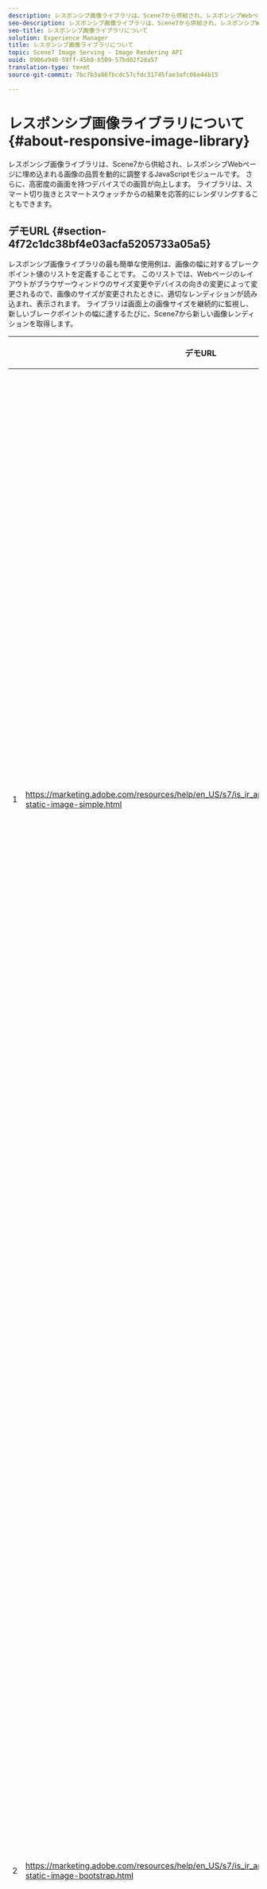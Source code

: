 ```yaml
---
description: レスポンシブ画像ライブラリは、Scene7から供給され、レスポンシブWebページに埋め込まれる画像の品質を動的に調整するJavaScriptモジュールです。 さらに、高密度の画面を持つデバイスでの画質が向上します。 ライブラリは、スマート切り抜きとスマートスウォッチからの結果を応答的にレンダリングすることもできます。
seo-description: レスポンシブ画像ライブラリは、Scene7から供給され、レスポンシブWebページに埋め込まれる画像の品質を動的に調整するJavaScriptモジュールです。 さらに、高密度の画面を持つデバイスでの画質が向上します。 ライブラリは、スマート切り抜きとスマートスウォッチからの結果を応答的にレンダリングすることもできます。
seo-title: レスポンシブ画像ライブラリについて
solution: Experience Manager
title: レスポンシブ画像ライブラリについて
topic: Scene7 Image Serving - Image Rendering API
uuid: 0906a940-59ff-45b0-b509-57bd02f2da57
translation-type: tm+mt
source-git-commit: 7bc7b3a86fbcdc57cfdc31745fae3afc06e44b15

---
```



# レスポンシブ画像ライブラリについて{#about-responsive-image-library}

レスポンシブ画像ライブラリは、Scene7から供給され、レスポンシブWebページに埋め込まれる画像の品質を動的に調整するJavaScriptモジュールです。 さらに、高密度の画面を持つデバイスでの画質が向上します。 ライブラリは、スマート切り抜きとスマートスウォッチからの結果を応答的にレンダリングすることもできます。

## デモURL {#section-4f72c1dc38bf4e03acfa5205733a05a5}

レスポンシブ画像ライブラリの最も簡単な使用例は、画像の幅に対するブレークポイント値のリストを定義することです。 このリストでは、Webページのレイアウトがブラウザーウィンドウのサイズ変更やデバイスの向きの変更によって変更されるので、画像のサイズが変更されたときに、適切なレンディションが読み込まれ、表示されます。 ライブラリは画面上の画像サイズを継続的に監視し、新しいブレークポイントの幅に達するたびに、Scene7から新しい画像レンディションを取得します。

<table id="table_3D3D3991B802461A888E1093C1217D26"> 
 <thead> 
  <tr> 
   <th colname="col01" class="entry"> </th> 
   <th colname="col1" class="entry"> <p>デモURL </p> </th> 
   <th colname="col2" class="entry"> <p>説明 </p> </th> 
  </tr> 
 </thead>
 <tbody> 
  <tr> 
   <td colname="col01"> <p>1 </p> </td> 
   <td colname="col1"> <p> <a href="https://marketing.adobe.com/resources/help/en_US/s7/is_ir_api/is_api/samples/responsive-static-image-simple.html" scope="external" format="https"> https://marketing.adobe.com/resources/help/en_US/s7/is_ir_api/is_api/samples/responsive-static-image-simple.html </a> </p> <p> 
     <!-- http://sasha.s7qa.com/jira-bugs/S7-7729/responsive-static-image-simple.htm--> </p> </td> 
   <td colname="col2"> <p>次の例は、レスポンシブ画像がWebページの幅の50%を占めるコンテナ内にある簡単な例です。 ブラウザーウィンドウのサイズが変更されるたびに、コンテナの幅が変更されます。 画像の幅が設定されたブレークポイントの1つに達すると（例えば、200、400、600、800ピクセルで設定され、説明のために）、新しいレンディションがダウンロードされ、表示されます。 この目標は、不要な大きな画像の読み込みを避け、ネットワークの帯域幅を節約することです。 </p> <p>URLをクリックしてWebページを開き、ブラウザーウィンドウのサイズを変更し、ネットワークトラフィックを監視します。 </p> </td> 
  </tr> 
  <tr> 
   <td colname="col01"> <p>2 </p> </td> 
   <td colname="col1"> <p> <a href="https://marketing.adobe.com/resources/help/en_US/s7/is_ir_api/is_api/samples/responsive-static-image-bootstrap.html" format="https" scope="external"> https://marketing.adobe.com/resources/help/en_US/s7/is_ir_api/is_api/samples/responsive-static-image-bootstrap.html </a> </p> <p> 
     <!-- http://sasha.s7qa.com/jira-bugs/S7-7729/responsive-static-image-bootstrap.htm--> </p> </td> 
   <td colname="col2"> <p>次のBootstrapの例は、Webページでの同じ使用例を示しています。 Bootstrap CSSに従って、レスポンシブ画像を追加するレイアウトセルは、次のいずれかの幅を取ることができます。360、720および940ピクセル。 これらは、ブレークポイントとしてレスポンシブ画像ライブラリに渡される正確な値です。 そのため、Scene7では、クライアントのネットワーク帯域幅が有効に使用されます。 また、現在のWebページのレイアウトに応じて、画像が必要なサイズで表示され、クライアント側のブラウザーの拡大/縮小による視覚的なアーチファクトは発生しません。 </p> <p>URLをクリックしてWebページを開き、ブラウザーウィンドウのサイズを変更して異なるレイアウトのブレークポイントに到達し、ネットワークトラフィックを監視します。 </p> <p>より高度な使用例として、異なる画像プリセット、画像サービングコマンド、またはその両方を異なるブレークポイント値に関連付ける場合があります。 </p> </td> 
  </tr> 
  <tr> 
   <td colname="col01"> <p>3 </p> </td> 
   <td colname="col1"> <p> <a href="https://marketing.adobe.com/resources/help/en_US/s7/is_ir_api/is_api/samples/image-presets.html" format="https" scope="external"> https://marketing.adobe.com/resources/help/en_US/s7/is_ir_api/is_api/samples/image-presets.html </a> </p> <p> 
     <!--http://sasha.s7qa.com/jira-bugs/S7-7729/image-presets.html--> </p> </td> 
   <td colname="col2"> <p>次の例では、異なるブレークポイントサイズの異なる画質と形式の画像プリセットを使用します。 小さいブレークポイントの場合は、低品質のプリセットが適用され、画像サービングは強制的に6色のみに圧縮されたGIF画像を返します。 中程度のブレークポイントは、高圧縮のJPEG用に設定された画像プリセットを使用しています。 最大のブレークポイントは、可逆圧縮PNGを使用して高品質の画像プリセットに関連付けられます。 この方法では、画面が大きいデバイスの帯域幅と処理能力が高いという前提に基づいて、高品質の画像がこのようなデバイスに配信されます。 </p> <p>URLをクリックしてWebページを開き、Webブラウザーウィンドウのサイズを大きくして小さくし、画質が低下するのを確認します。 </p> </td> 
  </tr> 
  <tr> 
   <td colname="col01"> <p>4 </p> </td> 
   <td colname="col1"> <p> <a href="https://marketing.adobe.com/resources/help/en_US/s7/is_ir_api/is_api/samples/crops.html" format="https" scope="external"> https://marketing.adobe.com/resources/help/en_US/s7/is_ir_api/is_api/samples/crops.html </a> </p> <p> 
     <!--http://sasha.s7qa.com/jira-bugs/S7-7729/crops.html--> </p> </td> 
   <td colname="col2"> <p>画像プリセットに加えて、特定の画像サービングコマンドをブレークポイントに関連付けることができます。 次の例は、画面上の画像サイズが小さくなるにつれて、バナー画像を目標領域に対して徐々に切り抜く方法を示しています。 ここでは、最大のブレークポイントには画像サービングコマンドがまったくないので、バナーの画像が完全に表示されます。 中程度のブレークポイントでは、中程度の切り抜きが適用され、「実行中」というテキストを持つランナーのみが表示されます。 小さなブレークポイントでは、より多くの切り抜きが適用され、製品のみが表示されます。 </p> <p>URLをクリックしてWebページを開き、ブラウザーウィンドウのサイズを変更します。 大きいサイズから小さいサイズに変わるにつれて、画像が徐々に切り抜かれる様子を確認します。 </p> </td> 
  </tr> 
  <tr> 
   <td colname="col01"> <p>5 </p> </td> 
   <td colname="col1"> <p> <a href="https://marketing.adobe.com/resources/help/en_US/s7/is_ir_api/is_api/samples/template.html" format="https" scope="external"> https://marketing.adobe.com/resources/help/en_US/s7/is_ir_api/is_api/samples/template.html </a> </p> <p> 
     <!--http://sasha.s7qa.com/jira-bugs/S7-7729/template.html--> </p> </td> 
   <td colname="col2"> <p>また、画像サービングコマンドと画像サービングテンプレートを使用して、画像サイズに基づいて特定のテンプレートパラメータを制御することもできます。 次の例では、$fontsizeパラメーターを使用してテキストオーバーレイのフォントサイズをパラメータ化する画像サービングテンプレート <span class="codeph"> を使用 </span> します。 レスポンシブ画像は、テキストが常に読みやすいように、小さい画像サイズに大きいフォントサイズを使用するように設定されています。 </p> </td> 
  </tr> 
 </tbody> 
</table>

## 必要システム構成 {#section-35ea9e9c79cc43d7bcefdc240340fba4}

**サーバのハードウェアとソフトウェア**

* Scene7 Image Serving 6.0.1以降。

**クライアントブラウザーの最小要件**

* Microsoft® Windows® 7以降Mac OS X 10.8以降。
* Firefox 23、Safari 6、Chrome 29、IE 9以降。
* iOS 6以降。
* iPhone3GS以降およびiPad2以降（ネイティブブラウザーのみ）で認証済み。
* Android OS 2.3以降。
* 現在、モバイルデバイス上のInternet Explorerはサポートされていません。

